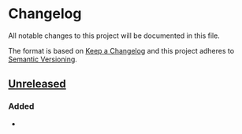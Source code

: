 # Changelog
All notable changes to this project will be documented in this file.

The format is based on [Keep a Changelog](http://keepachangelog.com/en/1.0.0/)
and this project adheres to [Semantic Versioning](http://semver.org/spec/v2.0.0.html).

## [Unreleased]
### Added
- 

[Unreleased]: https://github.com/ecomdev/async-log/compare/4b825dc642cb6eb9a060e54bf8d69288fbee4904...HEAD
